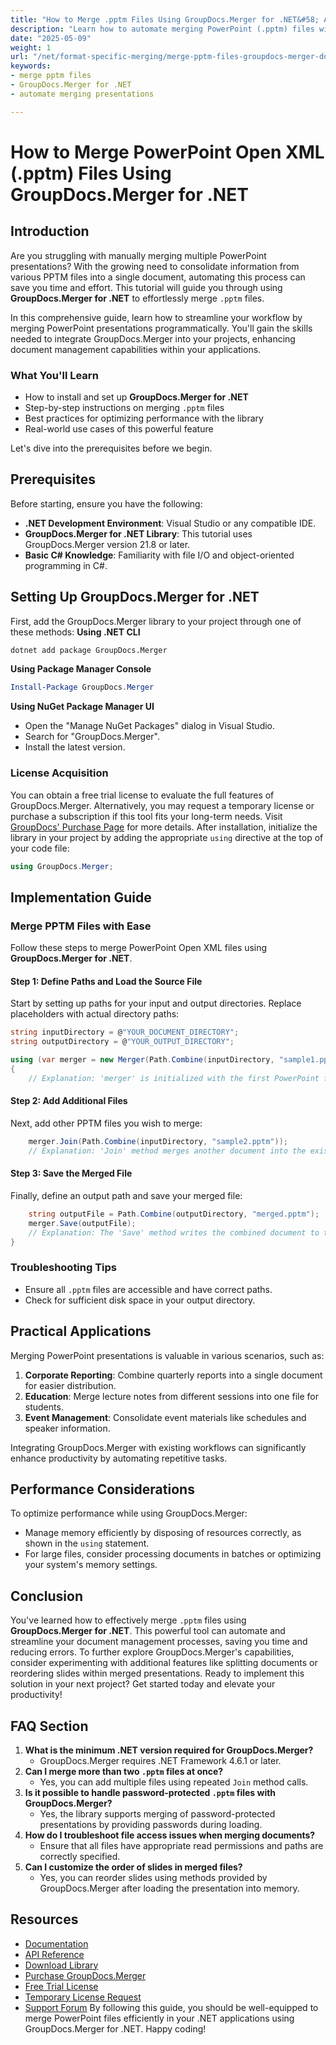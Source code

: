 ```yaml
---
title: "How to Merge .pptm Files Using GroupDocs.Merger for .NET&#58; A Comprehensive Guide"
description: "Learn how to automate merging PowerPoint (.pptm) files with GroupDocs.Merger for .NET. This guide covers installation, usage, and best practices."
date: "2025-05-09"
weight: 1
url: "/net/format-specific-merging/merge-pptm-files-groupdocs-merger-dotnet/"
keywords:
- merge pptm files
- GroupDocs.Merger for .NET
- automate merging presentations

---
```



# How to Merge PowerPoint Open XML (.pptm) Files Using GroupDocs.Merger for .NET
## Introduction
Are you struggling with manually merging multiple PowerPoint presentations? With the growing need to consolidate information from various PPTM files into a single document, automating this process can save you time and effort. This tutorial will guide you through using **GroupDocs.Merger for .NET** to effortlessly merge `.pptm` files.

In this comprehensive guide, learn how to streamline your workflow by merging PowerPoint presentations programmatically. You'll gain the skills needed to integrate GroupDocs.Merger into your projects, enhancing document management capabilities within your applications.
### What You'll Learn
- How to install and set up **GroupDocs.Merger for .NET**
- Step-by-step instructions on merging `.pptm` files
- Best practices for optimizing performance with the library
- Real-world use cases of this powerful feature

Let's dive into the prerequisites before we begin.
## Prerequisites
Before starting, ensure you have the following:
- **.NET Development Environment**: Visual Studio or any compatible IDE.
- **GroupDocs.Merger for .NET Library**: This tutorial uses GroupDocs.Merger version 21.8 or later.
- **Basic C# Knowledge**: Familiarity with file I/O and object-oriented programming in C#.
## Setting Up GroupDocs.Merger for .NET
First, add the GroupDocs.Merger library to your project through one of these methods:
**Using .NET CLI**
```bash
dotnet add package GroupDocs.Merger
```
**Using Package Manager Console**
```powershell
Install-Package GroupDocs.Merger
```
**Using NuGet Package Manager UI**
- Open the "Manage NuGet Packages" dialog in Visual Studio.
- Search for "GroupDocs.Merger".
- Install the latest version.
### License Acquisition
You can obtain a free trial license to evaluate the full features of GroupDocs.Merger. Alternatively, you may request a temporary license or purchase a subscription if this tool fits your long-term needs. Visit [GroupDocs' Purchase Page](https://purchase.groupdocs.com/buy) for more details.
After installation, initialize the library in your project by adding the appropriate `using` directive at the top of your code file:
```csharp
using GroupDocs.Merger;
```
## Implementation Guide
### Merge PPTM Files with Ease
Follow these steps to merge PowerPoint Open XML files using **GroupDocs.Merger for .NET**.
#### Step 1: Define Paths and Load the Source File
Start by setting up paths for your input and output directories. Replace placeholders with actual directory paths:
```csharp
string inputDirectory = @"YOUR_DOCUMENT_DIRECTORY";
string outputDirectory = @"YOUR_OUTPUT_DIRECTORY";

using (var merger = new Merger(Path.Combine(inputDirectory, "sample1.pptm")))
{
    // Explanation: 'merger' is initialized with the first PowerPoint file to set as a base for merging.
```
#### Step 2: Add Additional Files
Next, add other PPTM files you wish to merge:
```csharp
    merger.Join(Path.Combine(inputDirectory, "sample2.pptm"));
    // Explanation: 'Join' method merges another document into the existing one.
```
#### Step 3: Save the Merged File
Finally, define an output path and save your merged file:
```csharp
    string outputFile = Path.Combine(outputDirectory, "merged.pptm");
    merger.Save(outputFile);
    // Explanation: The 'Save' method writes the combined document to the specified location.
}
```
### Troubleshooting Tips
- Ensure all `.pptm` files are accessible and have correct paths.
- Check for sufficient disk space in your output directory.
## Practical Applications
Merging PowerPoint presentations is valuable in various scenarios, such as:
1. **Corporate Reporting**: Combine quarterly reports into a single document for easier distribution.
2. **Education**: Merge lecture notes from different sessions into one file for students.
3. **Event Management**: Consolidate event materials like schedules and speaker information.

Integrating GroupDocs.Merger with existing workflows can significantly enhance productivity by automating repetitive tasks.
## Performance Considerations
To optimize performance while using GroupDocs.Merger:
- Manage memory efficiently by disposing of resources correctly, as shown in the `using` statement.
- For large files, consider processing documents in batches or optimizing your system's memory settings.
## Conclusion
You've learned how to effectively merge `.pptm` files using **GroupDocs.Merger for .NET**. This powerful tool can automate and streamline your document management processes, saving you time and reducing errors.
To further explore GroupDocs.Merger's capabilities, consider experimenting with additional features like splitting documents or reordering slides within merged presentations.
Ready to implement this solution in your next project? Get started today and elevate your productivity!
## FAQ Section
1. **What is the minimum .NET version required for GroupDocs.Merger?**
   - GroupDocs.Merger requires .NET Framework 4.6.1 or later.
2. **Can I merge more than two `.pptm` files at once?**
   - Yes, you can add multiple files using repeated `Join` method calls.
3. **Is it possible to handle password-protected `.pptm` files with GroupDocs.Merger?**
   - Yes, the library supports merging of password-protected presentations by providing passwords during loading.
4. **How do I troubleshoot file access issues when merging documents?**
   - Ensure that all files have appropriate read permissions and paths are correctly specified.
5. **Can I customize the order of slides in merged files?**
   - Yes, you can reorder slides using methods provided by GroupDocs.Merger after loading the presentation into memory.
## Resources
- [Documentation](https://docs.groupdocs.com/merger/net/)
- [API Reference](https://reference.groupdocs.com/merger/net/)
- [Download Library](https://releases.groupdocs.com/merger/net/)
- [Purchase GroupDocs.Merger](https://purchase.groupdocs.com/buy)
- [Free Trial License](https://releases.groupdocs.com/merger/net/)
- [Temporary License Request](https://purchase.groupdocs.com/temporary-license/)
- [Support Forum](https://forum.groupdocs.com/c/merger/)
By following this guide, you should be well-equipped to merge PowerPoint files efficiently in your .NET applications using GroupDocs.Merger for .NET. Happy coding!
